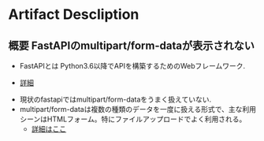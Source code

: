 # Artifact Descliption

## 概要 FastAPIのmultipart/form-dataが表示されない
* FastAPIとは
 Python3.6以降でAPIを構築するためのWebフレームワーク.
 + [詳細](https://fastapi.tiangolo.com/ja/)
* 現状のfastapiではmultipart/form-dataをうまく扱えていない.
* multipart/form-dataは複数の種類のデータを一度に扱える形式で、主な利用シーンはHTMLフォーム。特にファイルアップロードでよく利用される。
  + [詳細はここ](https://developer.mozilla.org/ja/docs/Web/HTTP/MIME_types)
